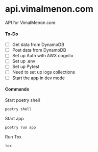 # api.vimalmenon.com

API for VimalMenon.com

#### To-Do

- [ ] Get data from DynamoDB
- [ ] Post data from DynamoDB
- [ ] Set up Auth with AWX cognito
- [ ] Set up .env
- [ ] Set up Pytest
- [ ] Need to set up logs collections
- [ ] Start the app in dev mode

#### Commands

Start poetry shell

```sh
poetry shell
```

Start app

```sh
poetry run app
```

Run Tox

```sh
tox
```
